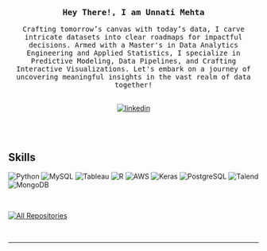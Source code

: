 <!--
<h2 align="center">
  Welcome!
  <img src="https://media.giphy.com/media/hvRJCLFzcasrR4ia7z/giphy.gif" width="28">
</h2>
-->

<!--
<p align="center">
  <a href="https://github.com/alsiam"><img src="https://readme-typing-svg.herokuapp.com/?lines=Self%20Taught%20Programmer;Front%20End%20Developer;1.5%2B%20years%20of%20coding%20experience;Always%20learning%20new%20things&center=true&width=380&height=45"></a>
</p>

 -->

<!-- Intro  -->
<h3 align="center">
        <samp> Hey There!, I am Unnati Mehta
        </samp>
</h3>


<p align="center"> 
  <samp>
    Crafting tomorrow’s canvas with today’s data, I carve intricate datasets into clear roadmaps for impactful decisions.
    Armed with a Master's in Data Analytics Engineering and Applied Statistics, I specialize in Predictive Modeling, Data Pipelines, and Crafting Interactive Visualizations. Let's embark on a journey of uncovering meaningful insights in the vast realm of data together!
    <br>
    <br>
  </samp>
</p>

<p align="center"> 
 <a href="https://www.linkedin.com/in/unnati-mehta-741973167/" target="_blank">
  <img src="https://img.shields.io/badge/LinkedIn-0077B5?style=for-the-badge&logo=linkedin&logoColor=white" alt="linkedin"/>
 </a>
</p>
<br />
<br/>


## Skills
![Python](https://img.shields.io/badge/Python-007acc?style=for-the-badge&labelColor=black&logo=python&logoColor=007acc)
![MySQL](https://img.shields.io/badge/MySQL-20232A?style=for-the-badge&logo=mySQL&logoColor=61DAFB)
![Tableau](https://img.shields.io/badge/Tableau-563D7C?style=for-the-badge&logo=tableau&logoColor=white)
![R](https://img.shields.io/badge/R-3C873A?style=for-the-badge&labelColor=black&logo=R&logoColor=3C873A)
![AWS](https://img.shields.io/badge/AWS-232F3E?logo=amazonaws&logoColor=fff&style=for-the-badge)
![Keras](https://img.shields.io/badge/Keras-FF0000?style=for-the-badge&logo=keras&logoColor=white)
![PostgreSQL](https://img.shields.io/badge/-PostgreSQL-61DBFB?style=for-the-badge&labelColor=black&logo=PostgreSQL&logoColor=61DBFB)
![Talend](https://img.shields.io/badge/Talend-E34F26?style=for-the-badge&logo=Talend&logoColor=white)
![MongoDB](https://img.shields.io/badge/MongoDB-4EA94B?style=for-the-badge&logo=mongodb&logoColor=white)

<br/>


<p align="left">
  <a href="https://github.com/unnatimehta99?tab=repositories" target="_blank"><img alt="All Repositories" title="All Repositories" src="https://img.shields.io/badge/-All%20Repos-2962FF?style=for-the-badge&logo=koding&logoColor=white"/></a>
</p>

<br/>
<hr/>
<br/>

